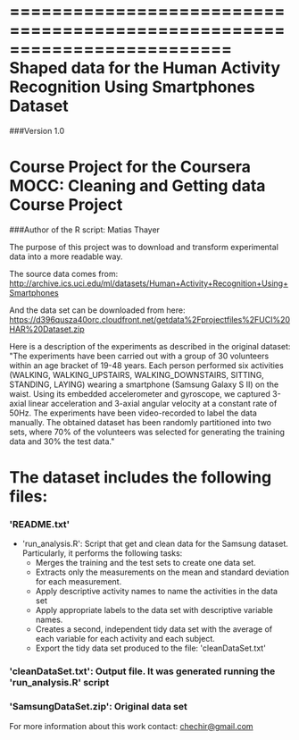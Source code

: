 
=========================================================================
Shaped data for the Human Activity Recognition Using Smartphones Dataset
=========================================================================
###Version 1.0

Course Project for the Coursera MOCC: Cleaning and Getting data Course Project
=========================================================================
###Author of the R script: Matias Thayer

The purpose of this project was to download and transform experimental data into a more readable way. 

The source data comes from: 
http://archive.ics.uci.edu/ml/datasets/Human+Activity+Recognition+Using+Smartphones 

And the data set can be downloaded from here:
https://d396qusza40orc.cloudfront.net/getdata%2Fprojectfiles%2FUCI%20HAR%20Dataset.zip 

Here is a description of the experiments as described in the original dataset:
"The experiments have been carried out with a group of 30 volunteers within an age bracket of 19-48 years. Each person performed six activities (WALKING, WALKING_UPSTAIRS, WALKING_DOWNSTAIRS, SITTING, STANDING, LAYING) wearing a smartphone (Samsung Galaxy S II) on the waist. Using its embedded accelerometer and gyroscope, we captured 3-axial linear acceleration and 3-axial angular velocity at a constant rate of 50Hz. The experiments have been video-recorded to label the data manually. The obtained dataset has been randomly partitioned into two sets, where 70% of the volunteers was selected for generating the training data and 30% the test data."

The dataset includes the following files:
=========================================

### 'README.txt'

- 'run_analysis.R': Script that get and clean data for the Samsung dataset. Particularly, it performs the following tasks:
    - Merges the training and the test sets to create one data set.
    - Extracts only the measurements on the mean and standard deviation for each measurement. 
    - Apply descriptive activity names to name the activities in the data set
    - Apply appropriate labels to the data set with descriptive variable names. 
    - Creates a second, independent tidy data set with the average of each variable for each activity and each subject.
    - Export the tidy data set produced to the file: 'cleanDataSet.txt'

### 'cleanDataSet.txt': Output file. It was generated running the 'run_analysis.R' script

### 'SamsungDataSet.zip': Original data set


For more information about this work contact: chechir@gmail.com

